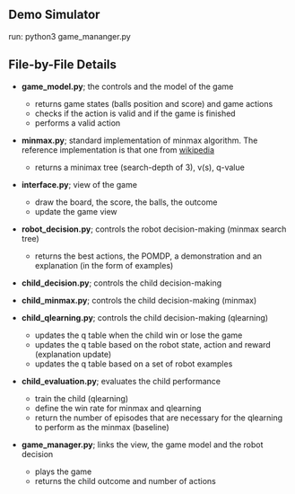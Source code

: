 ## Demo Simulator
run: python3 game_mananger.py

## File-by-File Details

- **game_model.py**;
the controls and the model of the game 
  - returns game states (balls position and score) and game actions
  - checks if the action is valid and if the game is finished
  - performs a valid action

- **minmax.py**;
standard implementation of minmax algorithm. The reference implementation is that one from [wikipedia](https://en.wikipedia.org/wiki/Minimax#Pseudocode)
  - returns a minimax tree (search-depth of 3), v(s), q-value
  
- **interface.py**;
view of the game
  - draw the board, the score, the balls, the outcome
  - update the game view

- **robot_decision.py**;
controls the robot decision-making (minmax search tree)
  - returns the best actions, the POMDP, a demonstration and an explanation (in the form of examples)

- **child_decision.py**;
controls the child decision-making

- **child_minmax.py**;
controls the child decision-making (minmax)

- **child_qlearning.py**;
controls the child decision-making (qlearning)
  - updates the q table when the child win or lose the game
  - updates the q table based on the robot state, action and reward (explanation update)
  - updates the q table based on a set of robot examples

- **child_evaluation.py**;
evaluates the child performance
  - train the child (qlearning)
  - define the win rate for minmax and qlearning
  - return the number of episodes that are necessary for the qlearning to perform as the minmax (baseline)

- **game_manager.py**;
links the view, the game model and the robot decision
  - plays the game
  - returns the child outcome and number of actions
